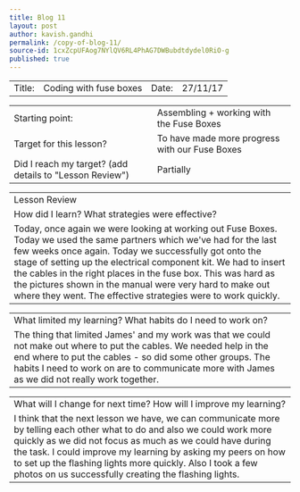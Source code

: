 ```yaml
---
title: Blog 11
layout: post
author: kavish.gandhi
permalink: /copy-of-blog-11/
source-id: 1cxZcpUFAog7NYlQV6RL4PhAG7DWBubdtdydel0RiO-g
published: true
---
```

<table>
  <tr>
    <td>Title: </td>
    <td>Coding with fuse boxes</td>
    <td>Date: </td>
    <td>27/11/17</td>
  </tr>
</table>


<table>
  <tr>
    <td>Starting point:</td>
    <td>Assembling + working with the Fuse Boxes</td>
  </tr>
  <tr>
    <td>Target for this lesson?</td>
    <td>To have made more progress with our Fuse Boxes</td>
  </tr>
  <tr>
    <td>Did I reach my target? 
(add details to "Lesson Review")</td>
    <td>Partially</td>
  </tr>
</table>


<table>
  <tr>
    <td>Lesson Review</td>
  </tr>
  <tr>
    <td>How did I learn? What strategies were effective? </td>
  </tr>
  <tr>
    <td>Today, once again we were looking at working out Fuse Boxes. Today we used the same partners which we've had for the last few weeks once again. Today we successfully got onto the stage of setting up the electrical component kit. We had to insert the cables in the right places in the fuse box. This was hard as the pictures shown in the manual were very hard to make out where they went. The effective strategies were to work quickly.</td>
  </tr>
</table>


<table>
  <tr>
    <td>What limited my learning? What habits do I need to work on?</td>
  </tr>
  <tr>
    <td>The thing that limited James' and my work was that we could not make out where to put the cables. We needed help in the end where to put the cables - so did some other groups. The habits I need to work on are to communicate more with James as we did not really work together.</td>
  </tr>
</table>


<table>
  <tr>
    <td>What will I change for next time? How will I improve my learning?</td>
  </tr>
  <tr>
    <td>I think that the next lesson we have, we can communicate more by telling each other what to do and also we could work more quickly as we did not focus as much as we could have during the task. I could improve my learning by asking my peers on how to set up the flashing lights more quickly. Also I took a few photos on us successfully creating the flashing lights.</td>
  </tr>
</table>


